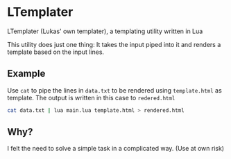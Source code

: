 # LTemplater
LTemplater (Lukas' own templater), a templating utility written in Lua

This utility does just one thing: It takes the input piped into it and renders a
template based on the input lines.

## Example

Use `cat` to pipe the lines in `data.txt` to be rendered using `template.html`
as template. The output is written in this case to `redered.html`

```bash
cat data.txt | lua main.lua template.html > rendered.html
```
## Why?

I felt the need to solve a simple task in a complicated way. (Use at own risk)
